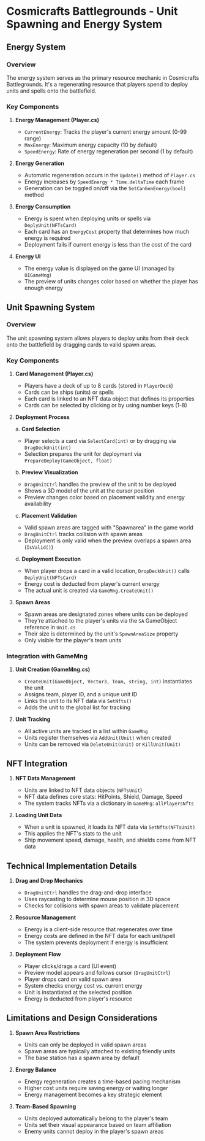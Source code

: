 # Cosmicrafts Battlegrounds - Unit Spawning and Energy System

## Energy System

### Overview

The energy system serves as the primary resource mechanic in Cosmicrafts Battlegrounds. It's a regenerating resource that players spend to deploy units and spells onto the battlefield.

### Key Components

1. **Energy Management (Player.cs)**
   - `CurrentEnergy`: Tracks the player's current energy amount (0-99 range)
   - `MaxEnergy`: Maximum energy capacity (10 by default)
   - `SpeedEnergy`: Rate of energy regeneration per second (1 by default)

2. **Energy Generation**
   - Automatic regeneration occurs in the `Update()` method of `Player.cs`
   - Energy increases by `SpeedEnergy * Time.deltaTime` each frame
   - Generation can be toggled on/off via the `SetCanGenEnergy(bool)` method

3. **Energy Consumption**
   - Energy is spent when deploying units or spells via `DeplyUnit(NFTsCard)`
   - Each card has an `EnergyCost` property that determines how much energy is required
   - Deployment fails if current energy is less than the cost of the card

4. **Energy UI**
   - The energy value is displayed on the game UI (managed by `UIGameMng`)
   - The preview of units changes color based on whether the player has enough energy

## Unit Spawning System

### Overview

The unit spawning system allows players to deploy units from their deck onto the battlefield by dragging cards to valid spawn areas.

### Key Components

1. **Card Management (Player.cs)**
   - Players have a deck of up to 8 cards (stored in `PlayerDeck`)
   - Cards can be ships (units) or spells
   - Each card is linked to an NFT data object that defines its properties
   - Cards can be selected by clicking or by using number keys (1-8)

2. **Deployment Process**

   a. **Card Selection**
      - Player selects a card via `SelectCard(int)` or by dragging via `DragDeckUnit(int)`
      - Selection prepares the unit for deployment via `PrepareDeploy(GameObject, float)`

   b. **Preview Visualization**
      - `DragUnitCtrl` handles the preview of the unit to be deployed
      - Shows a 3D model of the unit at the cursor position
      - Preview changes color based on placement validity and energy availability

   c. **Placement Validation**
      - Valid spawn areas are tagged with "Spawnarea" in the game world
      - `DragUnitCtrl` tracks collision with spawn areas
      - Deployment is only valid when the preview overlaps a spawn area (`IsValid()`)

   d. **Deployment Execution**
      - When player drops a card in a valid location, `DropDeckUnit()` calls `DeplyUnit(NFTsCard)`
      - Energy cost is deducted from player's current energy
      - The actual unit is created via `GameMng.CreateUnit()`

3. **Spawn Areas**
   - Spawn areas are designated zones where units can be deployed
   - They're attached to the player's units via the `SA` GameObject reference in `Unit.cs`
   - Their size is determined by the unit's `SpawnAreaSize` property
   - Only visible for the player's team units

### Integration with GameMng

1. **Unit Creation (GameMng.cs)**
   - `CreateUnit(GameObject, Vector3, Team, string, int)` instantiates the unit
   - Assigns team, player ID, and a unique unit ID
   - Links the unit to its NFT data via `SetNfts()`
   - Adds the unit to the global list for tracking

2. **Unit Tracking**
   - All active units are tracked in a list within `GameMng`
   - Units register themselves via `AddUnit(Unit)` when created
   - Units can be removed via `DeleteUnit(Unit)` or `KillUnit(Unit)`

## NFT Integration

1. **NFT Data Management**
   - Units are linked to NFT data objects (`NFTsUnit`)
   - NFT data defines core stats: HitPoints, Shield, Damage, Speed
   - The system tracks NFTs via a dictionary in `GameMng`: `allPlayersNfts`

2. **Loading Unit Data**
   - When a unit is spawned, it loads its NFT data via `SetNfts(NFTsUnit)`
   - This applies the NFT's stats to the unit
   - Ship movement speed, damage, health, and shields come from NFT data

## Technical Implementation Details

1. **Drag and Drop Mechanics**
   - `DragUnitCtrl` handles the drag-and-drop interface
   - Uses raycasting to determine mouse position in 3D space
   - Checks for collisions with spawn areas to validate placement

2. **Resource Management**
   - Energy is a client-side resource that regenerates over time
   - Energy costs are defined in the NFT data for each unit/spell
   - The system prevents deployment if energy is insufficient

3. **Deployment Flow**
   - Player clicks/drags a card (UI event)
   - Preview model appears and follows cursor (`DragUnitCtrl`)
   - Player drops card on valid spawn area
   - System checks energy cost vs. current energy
   - Unit is instantiated at the selected position
   - Energy is deducted from player's resource

## Limitations and Design Considerations

1. **Spawn Area Restrictions**
   - Units can only be deployed in valid spawn areas
   - Spawn areas are typically attached to existing friendly units
   - The base station has a spawn area by default

2. **Energy Balance**
   - Energy regeneration creates a time-based pacing mechanism
   - Higher cost units require saving energy or waiting longer
   - Energy management becomes a key strategic element

3. **Team-Based Spawning**
   - Units deployed automatically belong to the player's team
   - Units set their visual appearance based on team affiliation
   - Enemy units cannot deploy in the player's spawn areas 
